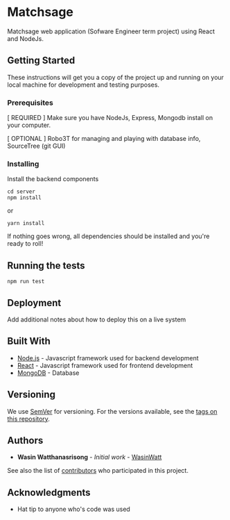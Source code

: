# Matchsage

Matchsage web application (Sofware Engineer term project) using React and NodeJs.

## Getting Started

These instructions will get you a copy of the project up and running on your local machine for development and testing purposes.

### Prerequisites

[ REQUIRED ] Make sure you have NodeJs, Express, Mongodb install on your computer.

[ OPTIONAL ] Robo3T for managing and playing with database info, SourceTree (git GUI)

### Installing

Install the backend components

```
cd server
npm install
```
or

```
yarn install
```

If nothing goes wrong, all dependencies should be installed and you're ready to roll!

## Running the tests

```
npm run test
```

## Deployment

Add additional notes about how to deploy this on a live system

## Built With

* [Node.js](https://nodejs.org/en/) - Javascript framework used for backend development
* [React](https://reactjs.org/) - Javascript framework used for frontend development
* [MongoDB](https://www.mongodb.com/) - Database

## Versioning

We use [SemVer](http://semver.org/) for versioning. For the versions available, see the [tags on this repository](https://github.com/we-inc/Matchsage/tags). 

## Authors

* **Wasin Watthanasrisong** - *Initial work* - [WasinWatt](https://github.com/wasinwatt)

See also the list of [contributors](https://github.com/we-inc/Matchsage/contributors) who participated in this project.

## Acknowledgments

* Hat tip to anyone who's code was used
